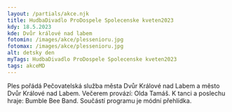 ```yaml
---
layout: /partials/akce.njk
title: HudbaDivadlo ProDospele Spolecenske kveten2023
kdy: 18.5.2023
kde: Dvůr králové nad labem
fotomin: /images/akce/plessenioru.jpg
fotomax: /images/akce/plessenioru.jpg
alt: detsky den
myTags: HudbaDivadlo ProDospele Spolecenske kveten2023
tags: akceMD
---
```


Ples pořádá Pečovatelská služba města Dvůr Králové nad Labem a město Dvůr Králové nad Labem. Večerem provází: Olda Tamáš. K tanci a poslechu hraje: Bumble Bee Band. Součástí programu je módní přehlídka.